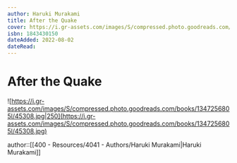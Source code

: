 ```yaml
---
author: Haruki Murakami
title: After the Quake
cover: https://i.gr-assets.com/images/S/compressed.photo.goodreads.com/books/1347256805l/45308.jpg
isbn: 1843430150
dateAdded: 2022-08-02
dateRead: 
---
```

# After the Quake
![https://i.gr-assets.com/images/S/compressed.photo.goodreads.com/books/1347256805l/45308.jpg|250](https://i.gr-assets.com/images/S/compressed.photo.goodreads.com/books/1347256805l/45308.jpg)

author::[[400 - Resources/4041 - Authors/Haruki Murakami|Haruki Murakami]]